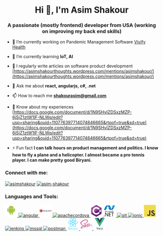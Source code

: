 <h1 align="center">Hi 👋, I'm Asim Shakour</h1>
<h3 align="center">A passionate (mostly frontend) developer from USA (working on improving my back end skills)</h3>

- 🔭 I’m currently working on Pandemic Management Software [Vivify Health](https://play.google.com/store/apps/details?id=com.vivifyhealth.byod.partnerone&hl=en&gl=US)

- 🌱 I’m currently learning **IoT, AI**

- 📝 I regularly write articles on software product development [https://asimshakourthoughts.wordpress.com/mentions/asimshakour/](https://asimshakourthoughts.wordpress.com/mentions/asimshakour/)

- 💬 Ask me about **react, angularjs, c#, .net**

- 📫 How to reach me **shakourasim@gmail.com**

- 📄 Know about my experiences [https://docs.google.com/document/d/1N9SHvIZDSxzMZP-6jSjZ1ztW1IF-NLWq/edit?usp=sharing&ouid=110776397714074846665&rtpof=true&sd=true](https://docs.google.com/document/d/1N9SHvIZDSxzMZP-6jSjZ1ztW1IF-NLWq/edit?usp=sharing&ouid=110776397714074846665&rtpof=true&sd=true)

- ⚡ Fun fact **I can talk hours on product management and politics. I know how to fly a plane and a helicopter. I almost became a pro tennis player. I can make pretty good Biryani.**

<h3 align="left">Connect with me:</h3>
<p align="left">
<a href="https://linkedin.com/in/asimshakour" target="blank"><img align="center" src="https://raw.githubusercontent.com/rahuldkjain/github-profile-readme-generator/master/src/images/icons/Social/linked-in-alt.svg" alt="asimshakour" height="30" width="40" /></a>
<a href="[https://stackoverflow.com/users/11424957/asim-shakour](https://stackoverflow.com/users/11424957/asim-shakour)" target="blank"><img align="center" src="https://raw.githubusercontent.com/rahuldkjain/github-profile-readme-generator/master/src/images/icons/Social/stack-overflow.svg" alt="asim-shakour" height="30" width="40" /></a>
</p>

<h3 align="left">Languages and Tools:</h3>
<p align="left"> <a href="https://developer.android.com" target="_blank" rel="noreferrer"> <img src="https://raw.githubusercontent.com/devicons/devicon/master/icons/android/android-original-wordmark.svg" alt="android" width="40" height="40"/> </a> <a href="https://angular.io" target="_blank" rel="noreferrer"> <img src="https://angular.io/assets/images/logos/angular/angular.svg" alt="angular" width="40" height="40"/> </a> <a href="https://angular.io" target="_blank" rel="noreferrer"> <img src="https://raw.githubusercontent.com/devicons/devicon/master/icons/angularjs/angularjs-original-wordmark.svg" alt="angularjs" width="40" height="40"/> </a> <a href="https://cordova.apache.org/" target="_blank" rel="noreferrer"> <img src="https://www.vectorlogo.zone/logos/apache_cordova/apache_cordova-icon.svg" alt="apachecordova" width="40" height="40"/> </a> <a href="https://www.w3schools.com/cs/" target="_blank" rel="noreferrer"> <img src="https://raw.githubusercontent.com/devicons/devicon/master/icons/csharp/csharp-original.svg" alt="csharp" width="40" height="40"/> </a> <a href="https://dotnet.microsoft.com/" target="_blank" rel="noreferrer"> <img src="https://raw.githubusercontent.com/devicons/devicon/master/icons/dot-net/dot-net-original-wordmark.svg" alt="dotnet" width="40" height="40"/> </a> <a href="https://git-scm.com/" target="_blank" rel="noreferrer"> <img src="https://www.vectorlogo.zone/logos/git-scm/git-scm-icon.svg" alt="git" width="40" height="40"/> </a> <a href="https://ionicframework.com" target="_blank" rel="noreferrer"> <img src="https://upload.wikimedia.org/wikipedia/commons/d/d1/Ionic_Logo.svg" alt="ionic" width="40" height="40"/> </a> <a href="https://developer.mozilla.org/en-US/docs/Web/JavaScript" target="_blank" rel="noreferrer"> <img src="https://raw.githubusercontent.com/devicons/devicon/master/icons/javascript/javascript-original.svg" alt="javascript" width="40" height="40"/> </a> <a href="https://www.jenkins.io" target="_blank" rel="noreferrer"> <img src="https://www.vectorlogo.zone/logos/jenkins/jenkins-icon.svg" alt="jenkins" width="40" height="40"/> </a> <a href="https://www.microsoft.com/en-us/sql-server" target="_blank" rel="noreferrer"> <img src="https://www.svgrepo.com/show/303229/microsoft-sql-server-logo.svg" alt="mssql" width="40" height="40"/> </a> <a href="https://postman.com" target="_blank" rel="noreferrer"> <img src="https://www.vectorlogo.zone/logos/getpostman/getpostman-icon.svg" alt="postman" width="40" height="40"/> </a> <a href="https://reactjs.org/" target="_blank" rel="noreferrer"> <img src="https://raw.githubusercontent.com/devicons/devicon/master/icons/react/react-original-wordmark.svg" alt="react" width="40" height="40"/> </a> <a href="https://sass-lang.com" target="_blank" rel="noreferrer"> <img src="https://raw.githubusercontent.com/devicons/devicon/master/icons/sass/sass-original.svg" alt="sass" width="40" height="40"/> </a> <a href="https://vuejs.org/" target="_blank" rel="noreferrer"> <img src="https://raw.githubusercontent.com/devicons/devicon/master/icons/vuejs/vuejs-original-wordmark.svg" alt="vuejs" width="40" height="40"/> </a> </p>

